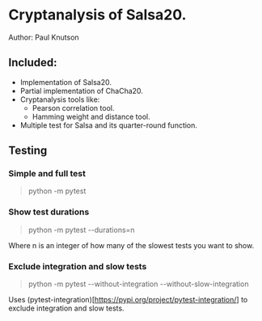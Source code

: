# Cryptanalysis of Salsa20.
Author: Paul Knutson

## Included:
* Implementation of Salsa20.
* Partial implementation of ChaCha20.
* Cryptanalysis tools like:
    * Pearson correlation tool.
    * Hamming weight and distance tool.
* Multiple test for Salsa and its quarter-round function.


## Testing

### Simple and full test
> python -m pytest

### Show test durations
> python -m pytest --durations=n

Where n is an integer of how many of the slowest tests you want to show.

### Exclude integration and slow tests
> python -m pytest --without-integration --without-slow-integration

Uses (pytest-integration)[https://pypi.org/project/pytest-integration/] to exclude integration and slow tests.